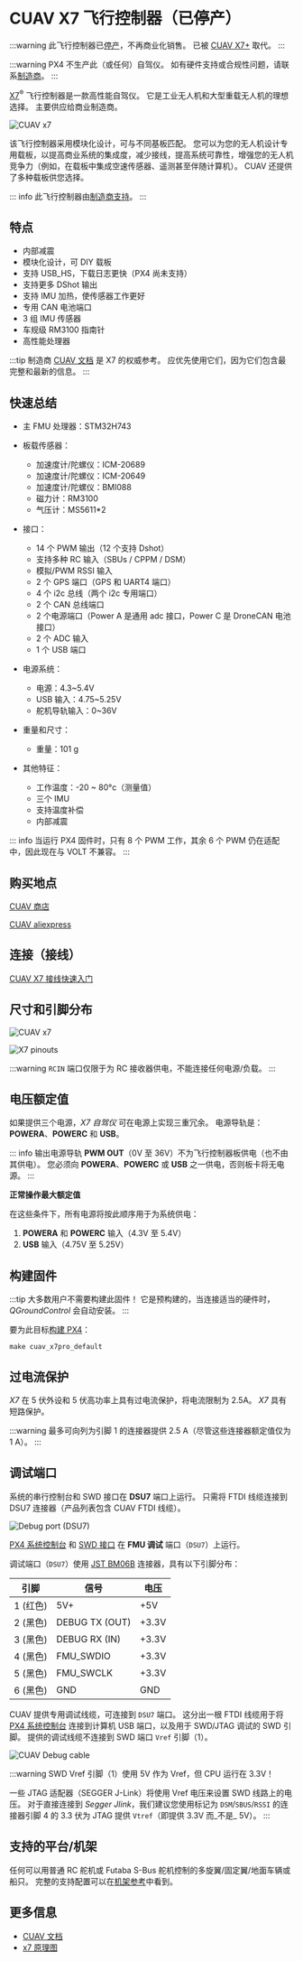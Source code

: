# CUAV X7 飞行控制器（已停产）

<Badge type="info" text="已停产" /> <!-- 202507 / PX4v1.16 -->

:::warning
此飞行控制器已[停产](../flight_controller/autopilot_experimental.md)，不再商业化销售。
已被 [CUAV X7+](https://doc.cuav.net/controller/x7/en/) 取代。
:::

:::warning
PX4 不生产此（或任何）自驾仪。
如有硬件支持或合规性问题，请联系[制造商](https://www.cuav.net)。
:::

[X7](https://doc.cuav.net/controller/x7/en/)<sup>&reg;</sup> 飞行控制器是一款高性能自驾仪。
它是工业无人机和大型重载无人机的理想选择。
主要供应给商业制造商。

![CUAV x7](../../assets/flight_controller/cuav_x7/x7.jpg)

该飞行控制器采用模块化设计，可与不同基板匹配。
您可以为您的无人机设计专用载板，以提高商业系统的集成度，减少接线，提高系统可靠性，增强您的无人机竞争力（例如，在载板中集成空速传感器、遥测甚至伴随计算机）。
CUAV 还提供了多种载板供您选择。

::: info
此飞行控制器由[制造商支持](../flight_controller/autopilot_manufacturer_supported.md)。
:::

## 特点

- 内部减震
- 模块化设计，可 DIY 载板
- 支持 USB_HS，下载日志更快（PX4 尚未支持）
- 支持更多 DShot 输出
- 支持 IMU 加热，使传感器工作更好
- 专用 CAN 电池端口
- 3 组 IMU 传感器
- 车规级 RM3100 指南针
- 高性能处理器

:::tip
制造商 [CUAV 文档](https://doc.cuav.net/flight-controller/x7/en/) 是 X7 的权威参考。
应优先使用它们，因为它们包含最完整和最新的信息。
:::

## 快速总结

- 主 FMU 处理器：STM32H743
- 板载传感器：
  - 加速度计/陀螺仪：ICM-20689
  - 加速度计/陀螺仪：ICM-20649
  - 加速度计/陀螺仪：BMI088
  - 磁力计：RM3100
  - 气压计：MS5611\*2

- 接口：
  - 14 个 PWM 输出（12 个支持 Dshot）
  - 支持多种 RC 输入（SBUs / CPPM / DSM）
  - 模拟/PWM RSSI 输入
  - 2 个 GPS 端口（GPS 和 UART4 端口）
  - 4 个 i2c 总线（两个 i2c 专用端口）
  - 2 个 CAN 总线端口
  - 2 个电源端口（Power A 是通用 adc 接口，Power C 是 DroneCAN 电池接口）
  - 2 个 ADC 输入
  - 1 个 USB 端口
- 电源系统：
  - 电源：4.3~5.4V
  - USB 输入：4.75~5.25V
  - 舵机导轨输入：0~36V
- 重量和尺寸：
  - 重量：101 g
- 其他特征：
  - 工作温度：-20 ~ 80°c（测量值）
  - 三个 IMU
  - 支持温度补偿
  - 内部减震

::: info
当运行 PX4 固件时，只有 8 个 PWM 工作，其余 6 个 PWM 仍在适配中，因此现在与 VOLT 不兼容。
:::

## 购买地点

[CUAV 商店](https://store.cuav.net)

[CUAV aliexpress](https://www.aliexpress.com/item/4001042683738.html?spm=a2g0o.detail.1000060.2.1ebb2a9d3WDryi&gps-id=pcDetailBottomMoreThisSeller&scm=1007.13339.169870.0&scm_id=1007.13339.169870.0&scm-url=1007.13339.169870.0&pvid=f0df2481-1c0a-44eb-92a4-9c11c6cb3d06&_t=gps-id:pcDetailBottomMoreThisSeller,scm-url:1007.13339.169870.0,pvid:f0df2481-1c0a-44eb-92a4-9c11c6cb3d06,tpp_buckets:668%230%23131923%2320_668%23808%234094%23518_668%23888%233325%2319_668%234328%2319934%23630_668%232846%238115%23807_668%232717%237566%23827_668%231000022185%231000066058%230_668%233468%2315607%2376)

## 连接（接线）

[CUAV X7 接线快速入门](https://doc.cuav.net/controller/x7/en/quick-start/quick-start-x7-plus.html)

## 尺寸和引脚分布

![CUAV x7](../../assets/flight_controller/cuav_x7/x7-size.jpg)

![X7 pinouts](../../assets/flight_controller/cuav_x7/x7-pinouts.jpg)

:::warning
`RCIN` 端口仅限于为 RC 接收器供电，不能连接任何电源/负载。
:::

## 电压额定值

如果提供三个电源，_X7 自驾仪_ 可在电源上实现三重冗余。
电源导轨是：**POWERA**、**POWERC** 和 **USB**。

::: info
输出电源导轨 **PWM OUT**（0V 至 36V）不为飞行控制器板供电（也不由其供电）。
您必须向 **POWERA**、**POWERC** 或 **USB** 之一供电，否则板卡将无电源。
:::

**正常操作最大额定值**

在这些条件下，所有电源将按此顺序用于为系统供电：

1. **POWERA** 和 **POWERC** 输入（4.3V 至 5.4V）
2. **USB** 输入（4.75V 至 5.25V）

## 构建固件

:::tip
大多数用户不需要构建此固件！
它是预构建的，当连接适当的硬件时，_QGroundControl_ 会自动安装。
:::

要为此目标[构建 PX4](../dev_setup/building_px4.md)：

```
make cuav_x7pro_default
```

## 过电流保护

_X7_ 在 5 伏外设和 5 伏高功率上具有过电流保护，将电流限制为 2.5A。
_X7_ 具有短路保护。

:::warning
最多可向列为引脚 1 的连接器提供 2.5 A（尽管这些连接器额定值仅为 1 A）。
:::

## 调试端口

系统的串行控制台和 SWD 接口在 **DSU7** 端口上运行。
只需将 FTDI 线缆连接到 DSU7 连接器（产品列表包含 CUAV FTDI 线缆）。

![Debug port (DSU7)](../../assets/flight_controller/cuav_v5_plus/debug_port_dsu7.jpg)

[PX4 系统控制台](../debug/system_console.md) 和 [SWD 接口](../debug/swd_debug.md) 在 **FMU 调试** 端口（`DSU7`）上运行。

调试端口（`DSU7`）使用 [JST BM06B](https://www.digikey.com.au/en/products/detail/jst-sales-america-inc/BM06B-GHS-TBT-LF-SN-N/807850) 连接器，具有以下引脚分布：

| 引脚      | 信号           | 电压  |
| --------- | -------------- | ----- |
| 1 (红色)  | 5V+            | +5V   |
| 2 (黑色)  | DEBUG TX (OUT) | +3.3V |
| 3 (黑色)  | DEBUG RX (IN)  | +3.3V |
| 4 (黑色)  | FMU_SWDIO      | +3.3V |
| 5 (黑色)  | FMU_SWCLK      | +3.3V |
| 6 (黑色)  | GND            | GND   |

CUAV 提供专用调试线缆，可连接到 `DSU7` 端口。
这分出一根 FTDI 线缆用于将 [PX4 系统控制台](../debug/system_console.md) 连接到计算机 USB 端口，以及用于 SWD/JTAG 调试的 SWD 引脚。
提供的调试线缆不连接到 SWD 端口 `Vref` 引脚（1）。

![CUAV Debug cable](../../assets/flight_controller/cuav_v5_plus/cuav_v5_debug_cable.jpg)

:::warning
SWD Vref 引脚（1）使用 5V 作为 Vref，但 CPU 运行在 3.3V！

一些 JTAG 适配器（SEGGER J-Link）将使用 Vref 电压来设置 SWD 线路上的电压。
对于直接连接到 _Segger Jlink_，我们建议您使用标记为 `DSM`/`SBUS`/`RSSI` 的连接器引脚 4 的 3.3 伏为 JTAG 提供 `Vtref`（即提供 3.3V 而_不是_ 5V）。
:::

## 支持的平台/机架

任何可以用普通 RC 舵机或 Futaba S-Bus 舵机控制的多旋翼/固定翼/地面车辆或船只。
完整的支持配置可以在[机架参考](../airframes/airframe_reference.md)中看到。

## 更多信息

- [CUAV 文档](https://doc.cuav.net/)
- [x7 原理图](https://github.com/cuav/hardware/tree/master/X7_Autopilot)
